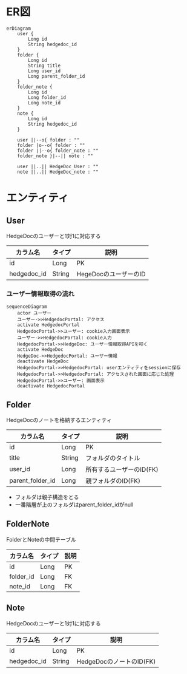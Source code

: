 # ER図

```mermaid
erDiagram
    user {
        Long id
        String hedgedoc_id
    }
    folder {
        Long id
        String title
        Long user_id
        Long parent_folder_id
    }
    folder_note {
        Long id
        Long folder_id
        Long note_id
    }
    note {
        Long id
        String hedgedoc_id
    }

    user ||--o{ folder : ""
    folder |o--o{ folder : ""
    folder ||--o{ folder_note : ""
    folder_note }|--|| note : ""

    user ||..|| HedgeDoc_User : ""
    note ||..|| HedgeDoc_note : ""
```

# エンティティ
## User
HedgeDocのユーザーと1対1に対応する

|カラム名|タイプ|説明|
|--|--|--|
|id|Long|PK|
|hedgedoc_id|String|HegeDocのユーザーのID|

### ユーザー情報取得の流れ
```mermaid
sequenceDiagram
    actor ユーザー
    ユーザー->>HedgedocPortal: アクセス
    activate HedgedocPortal
    HedgedocPortal->>ユーザー: cookie入力画面表示
    ユーザー->>HedgedocPortal: cookie入力
    HedgedocPortal->>HedgeDoc: ユーザー情報取得APIを叩く
    activate HedgeDoc
    HedgeDoc->>HedgedocPortal: ユーザー情報
    deactivate HedgeDoc
    HedgedocPortal->>HedgedocPortal: userエンティティをsessionに保存
    HedgedocPortal->>HedgedocPortal: アクセスされた画面に応じた処理
    HedgedocPortal->>ユーザー: 画面表示 
    deactivate HedgedocPortal
```

## Folder
HedgeDocのノートを格納するエンティティ

|カラム名|タイプ|説明|
|--|--|--|
|id|Long|PK|
|title|String|フォルダのタイトル|
|user_id|Long|所有するユーザーのID(FK)|
|parent_folder_id|Long|親フォルダのID(FK)|

- フォルダは親子構造をとる
- 一番階層が上のフォルダはparent_folder_idがnull

## FolderNote
FolderとNoteの中間テーブル

|カラム名|タイプ|説明|
|--|--|--|
|id|Long|PK|
|folder_id|Long|FK|
|note_id|Long|FK|

## Note
HedgeDocのユーザーと1対1に対応する

|カラム名|タイプ|説明|
|--|--|--|
|id|Long|PK|
|hedgedoc_id|String|HedgeDocのノートのID(FK)|
